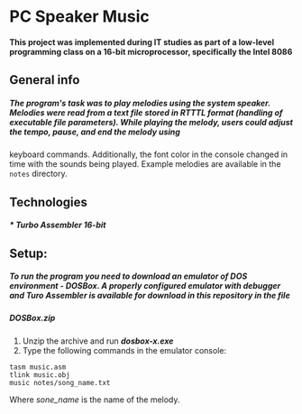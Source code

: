 # PC Speaker Music
#### This project was implemented during IT studies as part of a low-level programming class on a 16-bit microprocessor, specifically the Intel 8086

## General info
##### The program's task was to play melodies using the system speaker. Melodies were read from a text file stored in RTTTL format (handling of executable file parameters). While playing the melody, users could adjust the tempo, pause, and end the melody using 
keyboard commands. Additionally, the font color in the console changed in time with the sounds being played. Example melodies are available in the `notes` directory.

## Technologies
##### * Turbo Assembler 16-bit

## Setup:
##### To run the program you need to download an emulator of DOS environment - DOSBox. A properly configured emulator with debugger and Turo Assembler is available for download in this repository in the file 
##### **_DOSBox.zip_**
1. Unzip the archive and run **_dosbox-x.exe_**
2. Type the following commands in the emulator console:
```DOSBox CLI
tasm music.asm
tlink music.obj
music notes/song_name.txt
```
Where _sone_name_ is the name of the melody.
